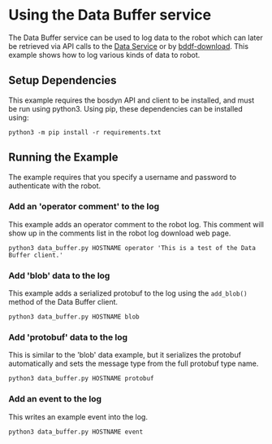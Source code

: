 <!--
Copyright (c) 2023 Boston Dynamics, Inc.  All rights reserved.

Downloading, reproducing, distributing or otherwise using the SDK Software
is subject to the terms and conditions of the Boston Dynamics Software
Development Kit License (20191101-BDSDK-SL).
-->

# Using the Data Buffer service

The Data Buffer service can be used to log data to the robot which can later be retrieved via API calls to the [Data Service](../data_service/README.md) or by [bddf-download](../bddf_download/README.md). This example shows how to log various kinds of data to robot.

## Setup Dependencies

This example requires the bosdyn API and client to be installed, and must be run using python3. Using pip, these dependencies can be installed using:

```
python3 -m pip install -r requirements.txt
```

## Running the Example

The example requires that you specify a username and password to authenticate with the robot.

### Add an 'operator comment' to the log

This example adds an operator comment to the robot log. This comment will show up in the comments list in the robot log download web page.

```
python3 data_buffer.py HOSTNAME operator 'This is a test of the Data Buffer client.'
```

### Add 'blob' data to the log

This example adds a serialized protobuf to the log using the `add_blob()` method of the Data Buffer client.

```
python3 data_buffer.py HOSTNAME blob
```

### Add 'protobuf' data to the log

This is similar to the 'blob' data example, but it serializes the protobuf automatically and sets the message type from the full protobuf type name.

```
python3 data_buffer.py HOSTNAME protobuf
```

### Add an event to the log

This writes an example event into the log.

```
python3 data_buffer.py HOSTNAME event
```
